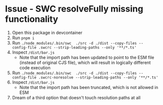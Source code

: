 # Issue - SWC resolveFully missing functionality

1. Open this package in devcontainer
2. Run `pnpm i`
3. Run `./node_modules/.bin/swc  ./src -d ./dist --copy-files --config-file .swcrc --strip-leading-paths --only '**/*.ts'`
4. Inspect `/dist/bar.js`
   * Note that the import path has been updated to point to the ESM file (instead of original CJS file), which will result in logically different code execution
5. Run `./node_modules/.bin/swc  ./src -d ./dist --copy-files --config-file .swcrc-noresolve --strip-leading-paths --only '**/*.ts'`
6. Inspect `/dist/bar.js`
   * Note that the import path has been truncated, which is not allowed in ESM
7. Dream of a third option that doesn't touch resolution paths at all